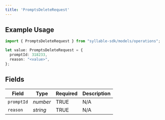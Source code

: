 ```yaml
---
title: 'PromptsDeleteRequest'
---
```


## Example Usage

```typescript
import { PromptsDeleteRequest } from "syllable-sdk/models/operations";

let value: PromptsDeleteRequest = {
  promptId: 318233,
  reason: "<value>",
};
```

## Fields

| Field              | Type               | Required           | Description        |
| ------------------ | ------------------ | ------------------ | ------------------ |
| `promptId`         | *number*           | TRUE | N/A                |
| `reason`           | *string*           | TRUE | N/A                |